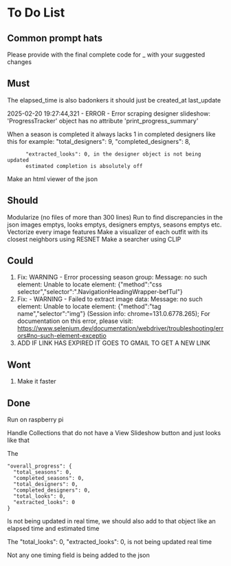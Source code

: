 # To Do List

## Common prompt hats

Please provide with the final complete code for _ with your suggested changes

## Must

The elapsed_time is also badonkers it should just be created_at last_update

2025-02-20 19:27:44,321 - ERROR - Error scraping designer slideshow: 'ProgressTracker' object has no attribute 'print_progress_summary'

When a season is completed it always lacks 1 in completed designers like this for example:
      "total_designers": 9,
      "completed_designers": 8,

          "extracted_looks": 0, in the designer object is not being updated
          estimated completion is absolutely off

Make an html viewer of the json

## Should

Modularize (no files of more than 300 lines)
Run to find discrepancies in the json images emptys, looks emptys, designers emptys, seasons emptys etc.
Vectorize every image features
Make a visualizer of each outfit with its closest neighbors using RESNET
Make a searcher using CLIP

## Could

1. Fix: WARNING - Error processing season group: Message: no such element: Unable to locate element: {"method":"css selector","selector":".NavigationHeadingWrapper-befTuI"}
2. Fix: - WARNING - Failed to extract image data: Message: no such element: Unable to locate element: {"method":"tag name","selector":"img"}
  (Session info: chrome=131.0.6778.265); For documentation on this error, please visit: <https://www.selenium.dev/documentation/webdriver/troubleshooting/errors#no-such-element-exceptio>
3. ADD IF LINK HAS EXPIRED IT GOES TO GMAIL TO GET A NEW LINK

## Wont

1. Make it faster

## Done

Run on raspberry pi

Handle Collections that do not have a View Slideshow button and just looks like that

The

    "overall_progress": {
      "total_seasons": 0,
      "completed_seasons": 0,
      "total_designers": 0,
      "completed_designers": 0,
      "total_looks": 0,
      "extracted_looks": 0
    }

Is not being updated in real time, we should also add to that object like an elapsed time and estimated time

The
          "total_looks": 0,
          "extracted_looks": 0,
is not being updated real time

Not any one timing field is being added to the json
